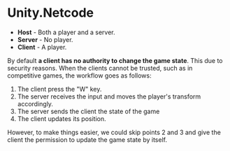 ﻿# Unity.Netcode

- **Host** - Both a player and a server.
- **Server** - No player.
- **Client** - A player.

By default **a client has no authority to change the game state**. 
This due to security reasons.
When the clients cannot be trusted, such as in competitive games, the workflow goes as
follows:

1. The client press the "W" key.
2. The server receives the input and moves the player's transform accordingly.
3. The server sends the client the state of the game
4. The client updates its position.

However, to make things easier, we could skip points 2 and 3 and give the client the permission to update the game state by itself.

